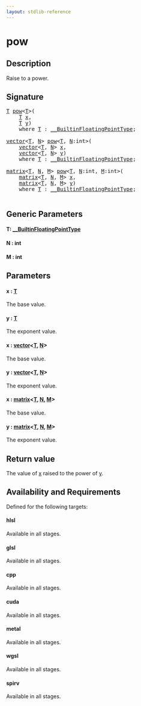 ```yaml
---
layout: stdlib-reference
---
```


# pow

## Description

Raise to a power.



## Signature 

<pre>
<a href="pow#typeparam-T" class="code_type">T</a> <a href="pow">pow</a>&lt;<a href="pow#typeparam-T" class="code_type">T</a>&gt;(
    <a href="pow#typeparam-T" class="code_type">T</a> <a href="pow#decl-x" class="code_param">x</a>,
    <a href="pow#typeparam-T" class="code_type">T</a> <a href="pow#decl-y" class="code_param">y</a>)
    <span class='code_keyword'>where</span> <a href="pow#typeparam-T" class="code_type">T</a> : <a href="../interfaces/0_builtinfloatingpointtype-029hm/index" class="code_type">__BuiltinFloatingPointType</a>;

<a href="../types/vector/index" class="code_type">vector</a>&lt;<a href="pow#typeparam-T" class="code_type">T</a>, <a href="pow#decl-N" class="code_var">N</a>&gt; <a href="pow">pow</a>&lt;<a href="pow#typeparam-T" class="code_type">T</a>, <a href="pow#decl-N" class="code_var">N</a>:<span class="code_keyword">int</span>&gt;(
    <a href="../types/vector/index" class="code_type">vector</a>&lt;<a href="pow#typeparam-T" class="code_type">T</a>, <a href="pow#decl-N" class="code_var">N</a>&gt; <a href="pow#decl-x" class="code_param">x</a>,
    <a href="../types/vector/index" class="code_type">vector</a>&lt;<a href="pow#typeparam-T" class="code_type">T</a>, <a href="pow#decl-N" class="code_var">N</a>&gt; <a href="pow#decl-y" class="code_param">y</a>)
    <span class='code_keyword'>where</span> <a href="pow#typeparam-T" class="code_type">T</a> : <a href="../interfaces/0_builtinfloatingpointtype-029hm/index" class="code_type">__BuiltinFloatingPointType</a>;

<a href="../types/matrix/index" class="code_type">matrix</a>&lt;<a href="pow#typeparam-T" class="code_type">T</a>, <a href="pow#decl-N" class="code_var">N</a>, <a href="pow#decl-M" class="code_var">M</a>&gt; <a href="pow">pow</a>&lt;<a href="pow#typeparam-T" class="code_type">T</a>, <a href="pow#decl-N" class="code_var">N</a>:<span class="code_keyword">int</span>, <a href="pow#decl-M" class="code_var">M</a>:<span class="code_keyword">int</span>&gt;(
    <a href="../types/matrix/index" class="code_type">matrix</a>&lt;<a href="pow#typeparam-T" class="code_type">T</a>, <a href="pow#decl-N" class="code_var">N</a>, <a href="pow#decl-M" class="code_var">M</a>&gt; <a href="pow#decl-x" class="code_param">x</a>,
    <a href="../types/matrix/index" class="code_type">matrix</a>&lt;<a href="pow#typeparam-T" class="code_type">T</a>, <a href="pow#decl-N" class="code_var">N</a>, <a href="pow#decl-M" class="code_var">M</a>&gt; <a href="pow#decl-y" class="code_param">y</a>)
    <span class='code_keyword'>where</span> <a href="pow#typeparam-T" class="code_type">T</a> : <a href="../interfaces/0_builtinfloatingpointtype-029hm/index" class="code_type">__BuiltinFloatingPointType</a>;

</pre>

## Generic Parameters

####  <a id="typeparam-T"></a>T: [\_\_BuiltinFloatingPointType](../interfaces/0_builtinfloatingpointtype-029hm/index)
####  <a id="decl-N"></a>N  : int
####  <a id="decl-M"></a>M  : int

## Parameters

####  <a id="decl-x"></a>x  : [T](pow#typeparam-T)
The base value.

####  <a id="decl-y"></a>y  : [T](pow#typeparam-T)
The exponent value.

####  <a id="decl-x"></a>x  : [vector](../types/vector/index)\<[T](../types/vector/index#typeparam-T), [N](../types/vector/index#decl-N)\>
The base value.

####  <a id="decl-y"></a>y  : [vector](../types/vector/index)\<[T](../types/vector/index#typeparam-T), [N](../types/vector/index#decl-N)\>
The exponent value.

####  <a id="decl-x"></a>x  : [matrix](../types/matrix/index)\<[T](), [N](../types/matrix/index#decl-N), [M](../types/matrix/index#decl-M)\>
The base value.

####  <a id="decl-y"></a>y  : [matrix](../types/matrix/index)\<[T](), [N](../types/matrix/index#decl-N), [M](../types/matrix/index#decl-M)\>
The exponent value.


## Return value
The value of <span class='code'><a href="pow#decl-x" class="code_param">x</a></span> raised to the power of <span class='code'><a href="pow#decl-y" class="code_param">y</a></span>.


## Availability and Requirements

Defined for the following targets:

#### hlsl
Available in all stages.

#### glsl
Available in all stages.

#### cpp
Available in all stages.

#### cuda
Available in all stages.

#### metal
Available in all stages.

#### wgsl
Available in all stages.

#### spirv
Available in all stages.



